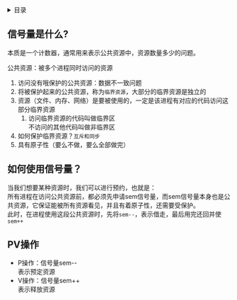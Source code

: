 <details><summary>目录</summary>

- [信号量是什么?](#信号量是什么)
- [如何使用信号量？](#如何使用信号量)
- [PV操作](#pv操作)


</details>

## 信号量是什么?
本质是一个计数器，通常用来表示公共资源中，资源数量多少的问题。

公共资源：被多个进程同时访问的资源

1. 访问没有哦保护的公共资源：数据不一致问题
2. 将被保护起来的公共资源，称为`临界资源`，大部分的临界资源是独立的
3. 资源（文件、内存、网络）是要被使用的，一定是该进程有对应的代码访问这部分临界资源
   1. 访问临界资源的代码叫做临界区\
    不访问的其他代码叫做非临界区
4. 如何保护临界资源？`互斥和同步`
5. 具有原子性（要么不做，要么全部做完）

## 如何使用信号量？
当我们想要某种资源时，我们可以进行预约，也就是：\
所有进程在访问公共资源前，都必须先申请sem信号量，而sem信号量本身也是公共资源，它保证能被所有资源看见，并且有着原子性，还需要受保护。\
此时，在进程使用这段公共资源时，先将`sem--`，表示借走，最后用完还回并使`sem++`

## PV操作
- P操作：信号量sem--\
        表示预定资源
- V操作：信号量sem++\
        表示释放资源
